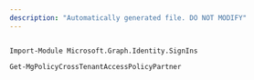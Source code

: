 ```yaml
---
description: "Automatically generated file. DO NOT MODIFY"
---
```


```powershellv1

Import-Module Microsoft.Graph.Identity.SignIns

Get-MgPolicyCrossTenantAccessPolicyPartner

```